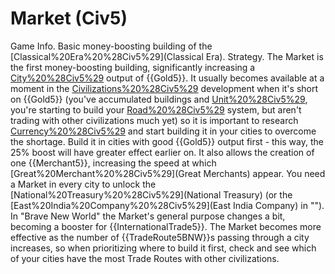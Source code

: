 # Market (Civ5)

Game Info.
Basic money-boosting building of the [Classical%20Era%20%28Civ5%29](Classical Era).
Strategy.
The Market is the first money-boosting building, significantly increasing a [City%20%28Civ5%29](city's) output of {{Gold5}}. It usually becomes available at a moment in the [Civilizations%20%28Civ5%29](civilization's) development when it's short on {{Gold5}} (you've accumulated buildings and [Unit%20%28Civ5%29](units), you're starting to build your [Road%20%28Civ5%29](road) system, but aren't trading with other civilizations much yet) so it is important to research [Currency%20%28Civ5%29](Currency) and start building it in your cities to overcome the shortage. Build it in cities with good {{Gold5}} output first - this way, the 25% boost will have greater effect earlier on. It also allows the creation of one {{Merchant5}}, increasing the speed at which [Great%20Merchant%20%28Civ5%29](Great Merchants) appear.
You need a Market in every city to unlock the [National%20Treasury%20%28Civ5%29](National Treasury) (or the [East%20India%20Company%20%28Civ5%29](East India Company) in "").
In "Brave New World" the Market's general purpose changes a bit, becoming a booster for {{InternationalTrade5}}. The Market becomes more effective as the number of {{TradeRoute5BNW}}s passing through a city increases, so when prioritizing where to build it first, check and see which of your cities have the most Trade Routes with other civilizations.